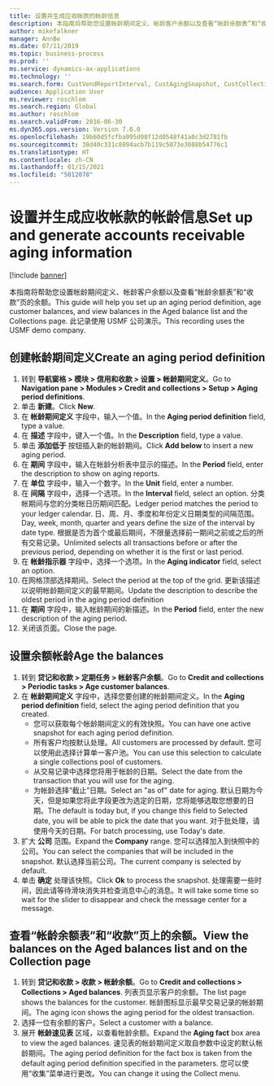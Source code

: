 ```yaml
---
title: 设置并生成应收帐款的帐龄信息
description: 本指南将帮助您设置帐龄期间定义、帐龄客户余额以及查看“帐龄余额表”和“收款”页的余额。
author: mikefalkner
manager: AnnBe
ms.date: 07/11/2019
ms.topic: business-process
ms.prod: ''
ms.service: dynamics-ax-applications
ms.technology: ''
ms.search.form: CustVendReportInterval, CustAgingSnapshot, CustCollectionsPoolsListPage, CustCollections
audience: Application User
ms.reviewer: roschlom
ms.search.region: Global
ms.author: roschlom
ms.search.validFrom: 2016-06-30
ms.dyn365.ops.version: Version 7.0.0
ms.openlocfilehash: 19b60d5fcfba995d08f12d0548f41a0c3d2781fb
ms.sourcegitcommit: 38d40c331c8894acb7b119c5073e3088b54776c1
ms.translationtype: HT
ms.contentlocale: zh-CN
ms.lasthandoff: 01/15/2021
ms.locfileid: "5012078"
---
```

# <a name="set-up-and-generate-accounts-receivable-aging-information"></a><span data-ttu-id="5481e-103">设置并生成应收帐款的帐龄信息</span><span class="sxs-lookup"><span data-stu-id="5481e-103">Set up and generate accounts receivable aging information</span></span>

[!include [banner](../../includes/banner.md)]

<span data-ttu-id="5481e-104">本指南将帮助您设置帐龄期间定义、帐龄客户余额以及查看“帐龄余额表”和“收款”页的余额。</span><span class="sxs-lookup"><span data-stu-id="5481e-104">This guide will help you set up an aging period definition, age customer balances, and view balances in the Aged balance list and the Collections page.</span></span> <span data-ttu-id="5481e-105">此记录使用 USMF 公司演示。</span><span class="sxs-lookup"><span data-stu-id="5481e-105">This recording uses the USMF demo company.</span></span>


## <a name="create-an-aging-period-definition"></a><span data-ttu-id="5481e-106">创建帐龄期间定义</span><span class="sxs-lookup"><span data-stu-id="5481e-106">Create an aging period definition</span></span>
1. <span data-ttu-id="5481e-107">转到 **导航窗格 > 模块 > 信用和收款 > 设置 > 帐龄期间定义**。</span><span class="sxs-lookup"><span data-stu-id="5481e-107">Go to **Navigation pane > Modules > Credit and collections > Setup > Aging period definitions**.</span></span>
2. <span data-ttu-id="5481e-108">单击 **新建**。</span><span class="sxs-lookup"><span data-stu-id="5481e-108">Click **New**.</span></span>
3. <span data-ttu-id="5481e-109">在 **帐龄期间定义** 字段中，输入一个值。</span><span class="sxs-lookup"><span data-stu-id="5481e-109">In the **Aging period definition** field, type a value.</span></span>
4. <span data-ttu-id="5481e-110">在 **描述** 字段中，键入一个值。</span><span class="sxs-lookup"><span data-stu-id="5481e-110">In the **Description** field, type a value.</span></span>
5. <span data-ttu-id="5481e-111">单击 **添加低于** 按钮插入新的帐龄期间。</span><span class="sxs-lookup"><span data-stu-id="5481e-111">Click **Add below** to insert a new aging period.</span></span>
6. <span data-ttu-id="5481e-112">在 **期间** 字段中，输入在帐龄分析表中显示的描述。</span><span class="sxs-lookup"><span data-stu-id="5481e-112">In the **Period** field, enter the description to show on aging reports.</span></span>
7. <span data-ttu-id="5481e-113">在 **单位** 字段中，输入一个数字。</span><span class="sxs-lookup"><span data-stu-id="5481e-113">In the **Unit** field, enter a number.</span></span>
8. <span data-ttu-id="5481e-114">在 **间隔** 字段中，选择一个选项。</span><span class="sxs-lookup"><span data-stu-id="5481e-114">In the **Interval** field, select an option.</span></span> <span data-ttu-id="5481e-115">分类帐期间与您的分类帐日历期间匹配。</span><span class="sxs-lookup"><span data-stu-id="5481e-115">Ledger period matches the period to your ledger calendar.</span></span> <span data-ttu-id="5481e-116">日、周、月、季度和年份定义日期类型的间隔范围。</span><span class="sxs-lookup"><span data-stu-id="5481e-116">Day, week, month, quarter and years define the size of the interval by date type.</span></span> <span data-ttu-id="5481e-117">根据是否为首个或最后期间，不限量选择前一期间之前或之后的所有交易记录。</span><span class="sxs-lookup"><span data-stu-id="5481e-117">Unlimited selects all transactions before or after the previous period, depending on whether it is the first or last period.</span></span>  
9. <span data-ttu-id="5481e-118">在 **帐龄指示器** 字段中，选择一个选项。</span><span class="sxs-lookup"><span data-stu-id="5481e-118">In the **Aging indicator** field, select an option.</span></span>
10. <span data-ttu-id="5481e-119">在网格顶部选择期间。</span><span class="sxs-lookup"><span data-stu-id="5481e-119">Select the period at the top of the grid.</span></span> <span data-ttu-id="5481e-120">更新该描述以说明帐龄期间定义的最早期间。</span><span class="sxs-lookup"><span data-stu-id="5481e-120">Update the description to describe the oldest period in the aging period definition</span></span>
11. <span data-ttu-id="5481e-121">在 **期间** 字段中，输入帐龄期间的新描述。</span><span class="sxs-lookup"><span data-stu-id="5481e-121">In the **Period** field, enter the new description of the aging period.</span></span>
12. <span data-ttu-id="5481e-122">关闭该页面。</span><span class="sxs-lookup"><span data-stu-id="5481e-122">Close the page.</span></span>

## <a name="age-the-balances"></a><span data-ttu-id="5481e-123">设置余额帐龄</span><span class="sxs-lookup"><span data-stu-id="5481e-123">Age the balances</span></span>
1. <span data-ttu-id="5481e-124">转到 **贷记和收款 > 定期任务 > 帐龄客户余额**。</span><span class="sxs-lookup"><span data-stu-id="5481e-124">Go to **Credit and collections > Periodic tasks > Age customer balances**.</span></span>
2. <span data-ttu-id="5481e-125">在 **帐龄期间定义** 字段中，选择您要创建的帐龄期间定义。</span><span class="sxs-lookup"><span data-stu-id="5481e-125">In the **Aging period definition** field, select the aging period definition that you created.</span></span>
    + <span data-ttu-id="5481e-126">您可以获取每个帐龄期间定义的有效快照。</span><span class="sxs-lookup"><span data-stu-id="5481e-126">You can have one active snapshot for each aging period definition.</span></span>  
    + <span data-ttu-id="5481e-127">所有客户均按默认处理。</span><span class="sxs-lookup"><span data-stu-id="5481e-127">All customers are processed by default.</span></span> <span data-ttu-id="5481e-128">您可以使用此选择计算单一客户池。</span><span class="sxs-lookup"><span data-stu-id="5481e-128">You can use this selection to calculate a single collections pool of customers.</span></span>  
    + <span data-ttu-id="5481e-129">从交易记录中选择您将用于帐龄的日期。</span><span class="sxs-lookup"><span data-stu-id="5481e-129">Select the date from the transaction that you will use for the aging.</span></span>  
    + <span data-ttu-id="5481e-130">为帐龄选择“截止”日期。</span><span class="sxs-lookup"><span data-stu-id="5481e-130">Select an "as of" date for aging.</span></span> <span data-ttu-id="5481e-131">默认日期为今天，但是如果您将此字段更改为选定的日期，您将能够选取您想要的日期。</span><span class="sxs-lookup"><span data-stu-id="5481e-131">The default is today but, if you change this field to Selected date, you will be able to pick the date that you want.</span></span> <span data-ttu-id="5481e-132">对于批处理，请使用今天的日期。</span><span class="sxs-lookup"><span data-stu-id="5481e-132">For batch processing, use Today's date.</span></span>  
3. <span data-ttu-id="5481e-133">扩大 **公司** 范围。</span><span class="sxs-lookup"><span data-stu-id="5481e-133">Expand the **Company** range.</span></span> <span data-ttu-id="5481e-134">您可以选择加入到快照中的公司。</span><span class="sxs-lookup"><span data-stu-id="5481e-134">You can select the companies that will be included in the snapshot.</span></span> <span data-ttu-id="5481e-135">默认选择当前公司。</span><span class="sxs-lookup"><span data-stu-id="5481e-135">The current company is selected by default.</span></span>
4. <span data-ttu-id="5481e-136">单击 **确定** 处理该快照。</span><span class="sxs-lookup"><span data-stu-id="5481e-136">Click **Ok** to process the snapshot.</span></span> <span data-ttu-id="5481e-137">处理需要一些时间，因此请等待滑块消失并检查消息中心的消息。</span><span class="sxs-lookup"><span data-stu-id="5481e-137">It will take some time so wait for the slider to disappear and check the message center for a message.</span></span>

## <a name="view-the-balances-on-the-aged-balances-list-and-on-the-collection-page"></a><span data-ttu-id="5481e-138">查看“帐龄余额表”和“收款”页上的余额。</span><span class="sxs-lookup"><span data-stu-id="5481e-138">View the balances on the Aged balances list and on the Collection page</span></span>
1. <span data-ttu-id="5481e-139">转到 **贷记和收款 > 收款 > 帐龄余额**。</span><span class="sxs-lookup"><span data-stu-id="5481e-139">Go to **Credit and collections > Collections > Aged balances**.</span></span> <span data-ttu-id="5481e-140">列表页显示客户的余额。</span><span class="sxs-lookup"><span data-stu-id="5481e-140">The list page shows the balances for the customer.</span></span> <span data-ttu-id="5481e-141">帐龄图标显示最早交易记录的帐龄期间。</span><span class="sxs-lookup"><span data-stu-id="5481e-141">The aging icon shows the aging period for the oldest transaction.</span></span>  
2. <span data-ttu-id="5481e-142">选择一位有余额的客户。</span><span class="sxs-lookup"><span data-stu-id="5481e-142">Select a customer with a balance.</span></span>
3. <span data-ttu-id="5481e-143">展开 **帐龄速见表** 区域，以查看帐龄余额。</span><span class="sxs-lookup"><span data-stu-id="5481e-143">Expand the **Aging fact** box area to view the aged balances.</span></span> <span data-ttu-id="5481e-144">速见表的帐龄期间定义取自参数中设定的默认帐龄期间。</span><span class="sxs-lookup"><span data-stu-id="5481e-144">The aging period definition for the fact box is taken from the default aging period definition specified in the parameters.</span></span> <span data-ttu-id="5481e-145">您可以使用“收集”菜单进行更改。</span><span class="sxs-lookup"><span data-stu-id="5481e-145">You can change it using the Collect menu.</span></span>  


